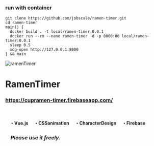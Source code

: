 ### run with container
```
git clone https://github.com/jobscale/ramen-timer.git
cd ramen-timer
main() {
  docker build . -t local/ramen-timer:0.0.1
  docker run --rm --name ramen-timer -d -p 8000:80 local/ramen-timer:0.0.1
  sleep 0.5
  xdg-open http://127.0.0.1:8000
} && main
```

![ramenTimer](https://user-images.githubusercontent.com/39142850/63760432-4403f500-c8fa-11e9-9eba-3e22c3179e06.gif)

# RamenTimer
### **https://cupramen-timer.firebaseapp.com/**
　

　**・Vue.js**
　**・CSSanimation**
　**・CharacterDesign**
　**・Firebase**
　
### 　*Please use it freely.*
